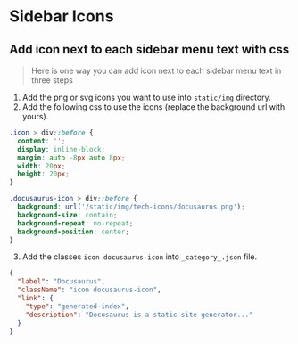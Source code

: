 # Sidebar Icons

## Add icon next to each sidebar menu text with css

> Here is one way you can add icon next to each sidebar menu text in three steps

1. Add the png or svg icons you want to use into `static/img` directory.
2. Add the following css to use the icons (replace the background url with yours).

```css title="src/css/custom.css"
.icon > div::before {
  content: '';
  display: inline-block;
  margin: auto -8px auto 8px;
  width: 20px;
  height: 20px;
}

.docusaurus-icon > div::before {
  background: url('/static/img/tech-icons/docusaurus.png');
  background-size: contain;
  background-repeat: no-repeat;
  background-position: center;
}
```

3. Add the classes `icon docusaurus-icon` into `_category_.json` file.

```json title="_category_.json"
{
  "label": "Docusaurus",
  "className": "icon docusaurus-icon",
  "link": {
    "type": "generated-index",
    "description": "Docusaurus is a static-site generator..."
  }
}
```
